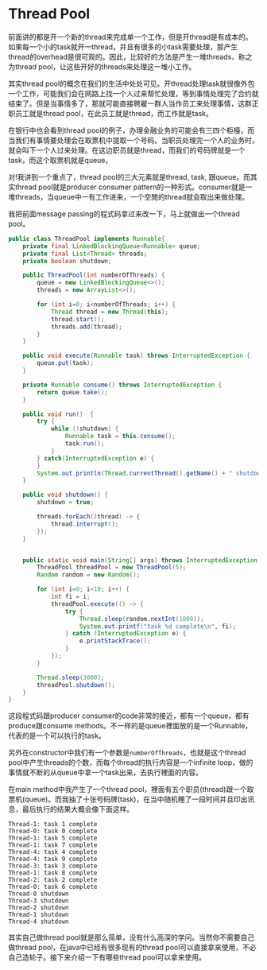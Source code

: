 # Thread Pool

前面讲的都是开一个新的thread来完成单一个工作，但是开thread是有成本的。如果每一个小的task就开一thread，并且有很多的小task需要处理，那产生thread的overhead是很可观的。因此，比较好的方法是产生一堆threads，称之为thread pool，让这些开好的threads来处理这一堆小工作。

其实thread pool的概念在我们的生活中处处可见。开thread处理task就很像外包一个工作，可能我们会在网路上找一个人过来帮忙处理，等到事情处理完了合约就结束了。但是当事情多了，那就可能直接聘雇一群人当作员工来处理事情，这群正职员工就是thread pool，在此员工就是thread，而工作就是task。

在银行中也会看到thread pool的例子，办理金融业务的可能会有三四个柜檯，而当我们有事情要处理会在取票机中提取一个号码。当职员处理完一个人的业务时，就会叫下一个人过来处理。在这边职员就是thread，而我们的号码牌就是一个task，而这个取票机就是queue。

对!我讲到一个重点了，thread pool的三大元素就是thread, task, 跟queue。而其实thread pool就是producer consumer pattern的一种形式。consumer就是一堆threads，当queue中一有工作进来，一个空閒的thread就会取出来做处理。

我把前面message passing的程式码拿过来改一下，马上就做出一个thread pool。

```java
public class ThreadPool implements Runnable{
    private final LinkedBlockingQueue<Runnable> queue;
    private final List<Thread> threads;
    private boolean shutdown;

    public ThreadPool(int numberOfThreads) {
        queue = new LinkedBlockingQueue<>();
        threads = new ArrayList<>();

        for (int i=0; i<numberOfThreads; i++) {
            Thread thread = new Thread(this);
            thread.start();
            threads.add(thread);
        }
    }

    public void execute(Runnable task) throws InterruptedException {
        queue.put(task);
    }

    private Runnable consume() throws InterruptedException {
        return queue.take();
    }

    public void run()  {
        try {
            while (!shutdown) {
                Runnable task = this.consume();
                task.run();
            }
        } catch(InterruptedException e) {
        }
        System.out.println(Thread.currentThread().getName() + " shutdown");
    }

    public void shutdown() {
        shutdown = true;

        threads.forEach((thread) -> {
            thread.interrupt();
        });
    }


    public static void main(String[] args) throws InterruptedException {
        ThreadPool threadPool = new ThreadPool(5);
        Random random = new Random();

        for (int i=0; i<10; i++) {
            int fi = i;
            threadPool.execute(() -> {
                try {
                    Thread.sleep(random.nextInt(1000));
                    System.out.printf("task %d complete\n", fi);
                } catch (InterruptedException e) {
                    e.printStackTrace();
                }
            });
        }

        Thread.sleep(3000);
        threadPool.shutdown();
    }
}
```

这段程式码跟producer consumer的code非常的接近，都有一个queue，都有produce跟consume methods。不一样的是queue裡面放的是一个Runnable，代表的是一个可以执行的task。

另外在constructor中我们有一个参数是`numberOfThreads`，也就是这个thread pool中产生threads的个数，而每个thread的执行内容是一个infinite loop，做的事情就不断的从queue中拿一个task出来，去执行裡面的内容。

在main method中我产生了一个thread pool，裡面有五个职员(thread)跟一个取票机(queue)。而我抽了十张号码牌(task)，在当中随机睡了一段时间并且印出讯息，最后执行的结果大概会像下面这样。

```
Thread-1: task 1 complete
Thread-0: task 0 complete
Thread-1: task 5 complete
Thread-1: task 7 complete
Thread-4: task 4 complete
Thread-4: task 9 complete
Thread-3: task 3 complete
Thread-1: task 8 complete
Thread-2: task 2 complete
Thread-0: task 6 complete
Thread-0 shutdown
Thread-3 shutdown
Thread-2 shutdown
Thread-1 shutdown
Thread-4 shutdown
```

其实自己做thread pool就是那么简单，没有什么高深的学问。当然你不需要自己做thread pool，在java中已经有很多现有的thread pool可以直接拿来使用，不必自己造轮子。接下来介绍一下有哪些thread pool可以拿来使用。

